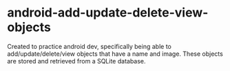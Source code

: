 # android-add-update-delete-view-objects
Created to practice android dev, specifically being able to add/update/delete/view objects that have a name and image. These objects are stored and retrieved from a SQLite database.
